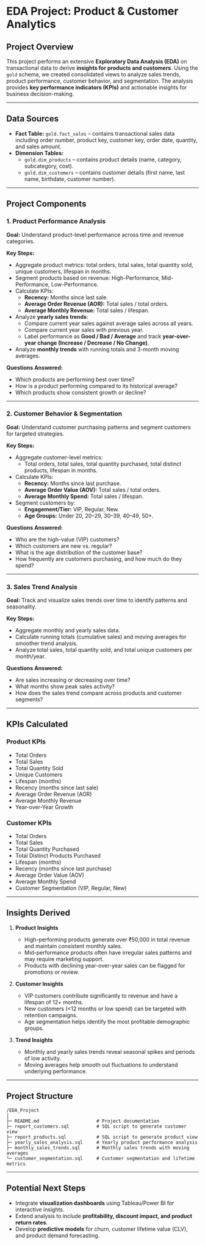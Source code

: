 # EDA Project: Product & Customer Analytics

## Project Overview
This project performs an extensive **Exploratory Data Analysis (EDA)** on transactional data to derive **insights for products and customers**. Using the `gold` schema, we created consolidated views to analyze sales trends, product performance, customer behavior, and segmentation. The analysis provides **key performance indicators (KPIs)** and actionable insights for business decision-making.  

---

## Data Sources
- **Fact Table:** `gold.fact_sales` – contains transactional sales data including order number, product key, customer key, order date, quantity, and sales amount.  
- **Dimension Tables:**  
  - `gold.dim_products` – contains product details (name, category, subcategory, cost).  
  - `gold.dim_customers` – contains customer details (first name, last name, birthdate, customer number).  

---

## Project Components

### 1. Product Performance Analysis
**Goal:** Understand product-level performance across time and revenue categories.  

**Key Steps:**
- Aggregate product metrics: total orders, total sales, total quantity sold, unique customers, lifespan in months.  
- Segment products based on revenue: High-Performance, Mid-Performance, Low-Performance.  
- Calculate KPIs:
  - **Recency:** Months since last sale.  
  - **Average Order Revenue (AOR):** Total sales / total orders.  
  - **Average Monthly Revenue:** Total sales / lifespan.  
- Analyze **yearly sales trends**:
  - Compare current year sales against average sales across all years.
  - Compare current year sales with previous year.  
  - Label performance as **Good / Bad / Average** and track **year-over-year change (Increase / Decrease / No Change)**.  
- Analyze **monthly trends** with running totals and 3-month moving averages.  

**Questions Answered:**
- Which products are performing best over time?  
- How is a product performing compared to its historical average?  
- Which products show consistent growth or decline?  

---

### 2. Customer Behavior & Segmentation
**Goal:** Understand customer purchasing patterns and segment customers for targeted strategies.  

**Key Steps:**
- Aggregate customer-level metrics:
  - Total orders, total sales, total quantity purchased, total distinct products, lifespan in months.  
- Calculate KPIs:
  - **Recency:** Months since last purchase.  
  - **Average Order Value (AOV):** Total sales / total orders.  
  - **Average Monthly Spend:** Total sales / lifespan.  
- Segment customers by:
  - **Engagement/Tier:** VIP, Regular, New.  
  - **Age Groups:** Under 20, 20–29, 30–39, 40–49, 50+.  

**Questions Answered:**
- Who are the high-value (VIP) customers?  
- Which customers are new vs. regular?  
- What is the age distribution of the customer base?  
- How frequently are customers purchasing, and how much do they spend?  

---

### 3. Sales Trend Analysis
**Goal:** Track and visualize sales trends over time to identify patterns and seasonality.  

**Key Steps:**
- Aggregate monthly and yearly sales data.  
- Calculate running totals (cumulative sales) and moving averages for smoother trend analysis.  
- Analyze total sales, total quantity sold, and total unique customers per month/year.  

**Questions Answered:**
- Are sales increasing or decreasing over time?  
- What months show peak sales activity?  
- How does the sales trend compare across products and customer segments?  

---

## KPIs Calculated

### Product KPIs
- Total Orders  
- Total Sales  
- Total Quantity Sold  
- Unique Customers  
- Lifespan (months)  
- Recency (months since last sale)  
- Average Order Revenue (AOR)  
- Average Monthly Revenue  
- Year-over-Year Growth  

### Customer KPIs
- Total Orders  
- Total Sales  
- Total Quantity Purchased  
- Total Distinct Products Purchased  
- Lifespan (months)  
- Recency (months since last purchase)  
- Average Order Value (AOV)  
- Average Monthly Spend  
- Customer Segmentation (VIP, Regular, New)  

---

## Insights Derived
1. **Product Insights**
   - High-performing products generate over ₹50,000 in total revenue and maintain consistent monthly sales.  
   - Mid-performance products often have irregular sales patterns and may require marketing support.  
   - Products with declining year-over-year sales can be flagged for promotions or review.  

2. **Customer Insights**
   - VIP customers contribute significantly to revenue and have a lifespan of 12+ months.  
   - New customers (<12 months or low spend) can be targeted with retention campaigns.  
   - Age segmentation helps identify the most profitable demographic groups.  

3. **Trend Insights**
   - Monthly and yearly sales trends reveal seasonal spikes and periods of low activity.  
   - Moving averages help smooth out fluctuations to understand underlying performance.  

---

## Project Structure

```
/EDA_Project
│
├─ README.md                     # Project documentation
├─ report_customers.sql          # SQL script to generate customer view
├─ report_products.sql           # SQL script to generate product view
├─ yearly_sales_analysis.sql     # Yearly product performance analysis
├─ monthly_sales_trends.sql      # Monthly sales trends with moving averages
└─ customer_segmentation.sql     # Customer segmentation and lifetime metrics
```

---

## Potential Next Steps
- Integrate **visualization dashboards** using Tableau/Power BI for interactive insights.  
- Extend analysis to include **profitability, discount impact, and product return rates**.  
- Develop **predictive models** for churn, customer lifetime value (CLV), and product demand forecasting.

